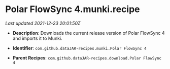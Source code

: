 # Polar FlowSync 4.munki.recipe

_Last updated 2021-12-23 20:01:50Z_

- **Description**: Downloads the current release version of Polar FlowSync 4 and imports it to Munki.

- **Identifier**: `com.github.dataJAR-recipes.munki.Polar FlowSync 4`

- **Parent Recipes**: `com.github.dataJAR-recipes.download.Polar FlowSync 4`
